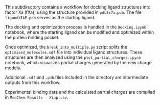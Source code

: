 This subdirectory contains a workflow for docking ligand structures into factor Xa (fXa), using the structure provided in `pdb5c7a.pdb`. The file `ligandXIAP.pdb` serves as the starting ligand.

The docking and optimization process is handled in the `Docking.ipynb` notebook, where the starting ligand can be modified and optimized within the protein binding pocket.

Once optimized, the `break_into_multiple.py` script splits the `optimised_molecules.sdf` file into individual ligand structures. These structures are then analyzed using the `plot_partial_charges.ipynb` notebook, which visualizes partial charges generated by the new charge models.

Additional `.sdf` and `.pdb` files included in the directory are intermediate outputs from this workflow.

Experimental binding data and the calculated partial charges are compiled in `MedChem Results - Xiap.csv`.

